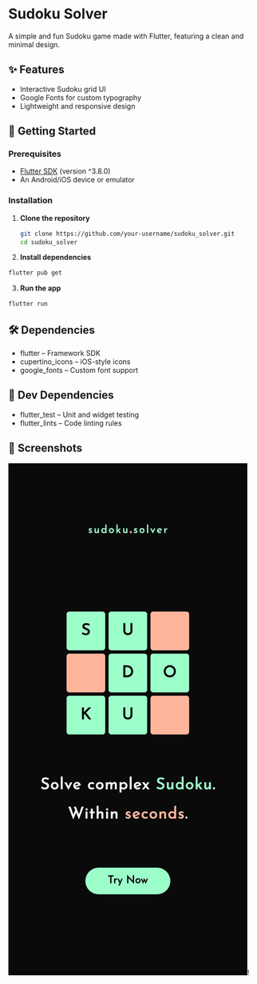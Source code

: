 # Sudoku Solver

A simple and fun Sudoku game made with Flutter, featuring a clean and minimal design.

## ✨ Features

- Interactive Sudoku grid UI
- Google Fonts for custom typography
- Lightweight and responsive design

## 🚀 Getting Started

### Prerequisites

- [Flutter SDK](https://flutter.dev/docs/get-started/install) (version ^3.8.0)
- An Android/iOS device or emulator

### Installation

1. **Clone the repository**

   ```bash
   git clone https://github.com/your-username/sudoku_solver.git
   cd sudoku_solver

   ```

2. **Install dependencies**

```bash 
flutter pub get
```

3. **Run the app**

```bash
flutter run
```

## 🛠️ Dependencies

- flutter – Framework SDK
- cupertino_icons – iOS-style icons
- google_fonts – Custom font support

## 🧪 Dev Dependencies

- flutter_test – Unit and widget testing
- flutter_lints – Code linting rules

## 📸 Screenshots

![](Screenshot_20250531-132558.jpg)! [](Screenshot_20250531-132631.jpg)
